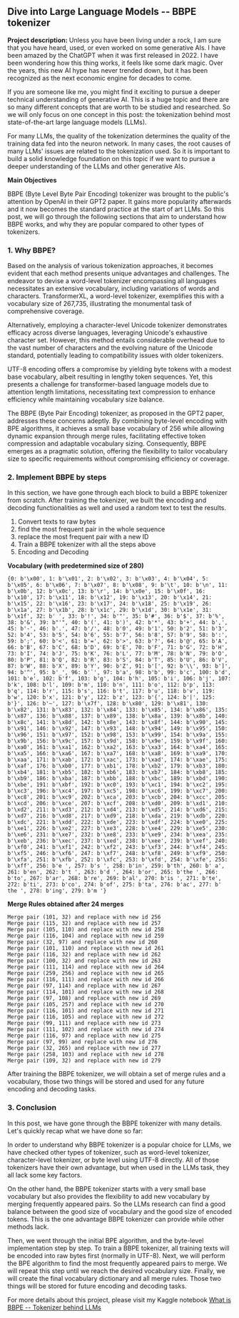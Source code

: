 ## Dive into Large Language Models -- BBPE tokenizer
**Project description:** 
Unless you have been living under a rock, I am sure that you have heard, used, or even worked on some generative AIs. I have been amazed by the ChatGPT when it was first released in 2022. I have been wondering how this thing works, it feels like some dark magic. Over the years, this new AI hype has never trended down, but it has been recognized as the next economic engine for decades to come.

If you are someone like me, you might find it exciting to pursue a deeper technical understanding of generative AI. This is a huge topic and there are so many different concepts that are worth to be studied and researched. So we will only focus on one concept in this post: the tokenization behind most state-of-the-art large language models (LLMs).

For many LLMs, the quality of the tokenization determines the quality of the training data fed into the neuron network. In many cases, the root causes of many LLMs' issues are related to the tokenization used. So it is important to build a solid knowledge foundation on this topic if we want to pursue a deeper understanding of the LLMs and other generative AIs.

**Main Objectives**

BBPE (Byte Level Byte Pair Encoding) tokenizer was brought to the public's attention by OpenAI in their GPT2 paper. It gains more popularity afterwards and it now becomes the standard practice at the start of art LLMs. So this post, we will go through the following sections that aim to understand how BBPE works, and why they are popular compared to other types of tokenizers.

### 1. Why BBPE? 


Based on the analysis of various tokenization approaches, it becomes evident that each method presents unique advantages and challenges. The endeavor to devise a word-level tokenizer encompassing all languages necessitates an extensive vocabulary, including variations of words and characters. TransformerXL, a word-level tokenizer, exemplifies this with a vocabulary size of 267,735, illustrating the monumental task of comprehensive coverage.

Alternatively, employing a character-level Unicode tokenizer demonstrates efficacy across diverse languages, leveraging Unicode's exhaustive character set. However, this method entails considerable overhead due to the vast number of characters and the evolving nature of the Unicode standard, potentially leading to compatibility issues with older tokenizers.

UTF-8 encoding offers a compromise by yielding byte tokens with a modest base vocabulary, albeit resulting in lengthy token sequences. Yet, this presents a challenge for transformer-based language models due to attention length limitations, necessitating text compression to enhance efficiency while maintaining vocabulary size balance.

The BBPE (Byte Pair Encoding) tokenizer, as proposed in the GPT2 paper, addresses these concerns adeptly. By combining byte-level encoding with BPE algorithms, it achieves a small base vocabulary of 256 while allowing dynamic expansion through merge rules, facilitating effective token compression and adaptable vocabulary sizing. Consequently, BBPE emerges as a pragmatic solution, offering the flexibility to tailor vocabulary size to specific requirements without compromising efficiency or coverage.

### 2. Implement BBPE by steps

In this section, we have gone through each block to build a BBPE tokenizer from scratch. After training the tokenizer, we built the encoding and decoding functionalities as well and used a random text to test the results. 

1. Convert texts to raw bytes
2. find the most frequent pair in the whole sequence
3. replace the most frequent pair with a new ID
4. Train a BBPE tokenizer with all the steps above
5. Encoding and Decoding

**Vocabulary (with predetermined size of 280)**
```
{0: b'\x00', 1: b'\x01', 2: b'\x02', 3: b'\x03', 4: b'\x04', 5: b'\x05', 6: b'\x06', 7: b'\x07', 8: b'\x08', 9: b'\t', 10: b'\n', 11: b'\x0b', 12: b'\x0c', 13: b'\r', 14: b'\x0e', 15: b'\x0f', 16: b'\x10', 17: b'\x11', 18: b'\x12', 19: b'\x13', 20: b'\x14', 21: b'\x15', 22: b'\x16', 23: b'\x17', 24: b'\x18', 25: b'\x19', 26: b'\x1a', 27: b'\x1b', 28: b'\x1c', 29: b'\x1d', 30: b'\x1e', 31: b'\x1f', 32: b' ', 33: b'!', 34: b'"', 35: b'#', 36: b'$', 37: b'%', 38: b'&', 39: b"'", 40: b'(', 41: b')', 42: b'*', 43: b'+', 44: b',', 45: b'-', 46: b'.', 47: b'/', 48: b'0', 49: b'1', 50: b'2', 51: b'3', 52: b'4', 53: b'5', 54: b'6', 55: b'7', 56: b'8', 57: b'9', 58: b':', 59: b';', 60: b'<', 61: b'=', 62: b'>', 63: b'?', 64: b'@', 65: b'A', 66: b'B', 67: b'C', 68: b'D', 69: b'E', 70: b'F', 71: b'G', 72: b'H', 73: b'I', 74: b'J', 75: b'K', 76: b'L', 77: b'M', 78: b'N', 79: b'O', 80: b'P', 81: b'Q', 82: b'R', 83: b'S', 84: b'T', 85: b'U', 86: b'V', 87: b'W', 88: b'X', 89: b'Y', 90: b'Z', 91: b'[', 92: b'\\', 93: b']', 94: b'^', 95: b'_', 96: b'`', 97: b'a', 98: b'b', 99: b'c', 100: b'd', 101: b'e', 102: b'f', 103: b'g', 104: b'h', 105: b'i', 106: b'j', 107: b'k', 108: b'l', 109: b'm', 110: b'n', 111: b'o', 112: b'p', 113: b'q', 114: b'r', 115: b's', 116: b't', 117: b'u', 118: b'v', 119: b'w', 120: b'x', 121: b'y', 122: b'z', 123: b'{', 124: b'|', 125: b'}', 126: b'~', 127: b'\x7f', 128: b'\x80', 129: b'\x81', 130: b'\x82', 131: b'\x83', 132: b'\x84', 133: b'\x85', 134: b'\x86', 135: b'\x87', 136: b'\x88', 137: b'\x89', 138: b'\x8a', 139: b'\x8b', 140: b'\x8c', 141: b'\x8d', 142: b'\x8e', 143: b'\x8f', 144: b'\x90', 145: b'\x91', 146: b'\x92', 147: b'\x93', 148: b'\x94', 149: b'\x95', 150: b'\x96', 151: b'\x97', 152: b'\x98', 153: b'\x99', 154: b'\x9a', 155: b'\x9b', 156: b'\x9c', 157: b'\x9d', 158: b'\x9e', 159: b'\x9f', 160: b'\xa0', 161: b'\xa1', 162: b'\xa2', 163: b'\xa3', 164: b'\xa4', 165: b'\xa5', 166: b'\xa6', 167: b'\xa7', 168: b'\xa8', 169: b'\xa9', 170: b'\xaa', 171: b'\xab', 172: b'\xac', 173: b'\xad', 174: b'\xae', 175: b'\xaf', 176: b'\xb0', 177: b'\xb1', 178: b'\xb2', 179: b'\xb3', 180: b'\xb4', 181: b'\xb5', 182: b'\xb6', 183: b'\xb7', 184: b'\xb8', 185: b'\xb9', 186: b'\xba', 187: b'\xbb', 188: b'\xbc', 189: b'\xbd', 190: b'\xbe', 191: b'\xbf', 192: b'\xc0', 193: b'\xc1', 194: b'\xc2', 195: b'\xc3', 196: b'\xc4', 197: b'\xc5', 198: b'\xc6', 199: b'\xc7', 200: b'\xc8', 201: b'\xc9', 202: b'\xca', 203: b'\xcb', 204: b'\xcc', 205: b'\xcd', 206: b'\xce', 207: b'\xcf', 208: b'\xd0', 209: b'\xd1', 210: b'\xd2', 211: b'\xd3', 212: b'\xd4', 213: b'\xd5', 214: b'\xd6', 215: b'\xd7', 216: b'\xd8', 217: b'\xd9', 218: b'\xda', 219: b'\xdb', 220: b'\xdc', 221: b'\xdd', 222: b'\xde', 223: b'\xdf', 224: b'\xe0', 225: b'\xe1', 226: b'\xe2', 227: b'\xe3', 228: b'\xe4', 229: b'\xe5', 230: b'\xe6', 231: b'\xe7', 232: b'\xe8', 233: b'\xe9', 234: b'\xea', 235: b'\xeb', 236: b'\xec', 237: b'\xed', 238: b'\xee', 239: b'\xef', 240: b'\xf0', 241: b'\xf1', 242: b'\xf2', 243: b'\xf3', 244: b'\xf4', 245: b'\xf5', 246: b'\xf6', 247: b'\xf7', 248: b'\xf8', 249: b'\xf9', 250: b'\xfa', 251: b'\xfb', 252: b'\xfc', 253: b'\xfd', 254: b'\xfe', 255: b'\xff', 256: b'e ', 257: b's ', 258: b'in', 259: b'th', 260: b' a', 261: b'en', 262: b't ', 263: b'd ', 264: b'or', 265: b'the ', 266: b'to', 267: b'ar', 268: b're', 269: b'al', 270: b'is ', 271: b'te', 272: b'ti', 273: b'co', 274: b'of', 275: b'ta', 276: b'ac', 277: b' the ', 278: b'ing', 279: b'm '}
```

**Merge Rules obtained after 24 merges**
```
Merge pair (101, 32) and replace with new id 256
Merge pair (115, 32) and replace with new id 257
Merge pair (105, 110) and replace with new id 258
Merge pair (116, 104) and replace with new id 259
Merge pair (32, 97) and replace with new id 260
Merge pair (101, 110) and replace with new id 261
Merge pair (116, 32) and replace with new id 262
Merge pair (100, 32) and replace with new id 263
Merge pair (111, 114) and replace with new id 264
Merge pair (259, 256) and replace with new id 265
Merge pair (116, 111) and replace with new id 266
Merge pair (97, 114) and replace with new id 267
Merge pair (114, 101) and replace with new id 268
Merge pair (97, 108) and replace with new id 269
Merge pair (105, 257) and replace with new id 270
Merge pair (116, 101) and replace with new id 271
Merge pair (116, 105) and replace with new id 272
Merge pair (99, 111) and replace with new id 273
Merge pair (111, 102) and replace with new id 274
Merge pair (116, 97) and replace with new id 275
Merge pair (97, 99) and replace with new id 276
Merge pair (32, 265) and replace with new id 277
Merge pair (258, 103) and replace with new id 278
Merge pair (109, 32) and replace with new id 279
```
After training the BBPE tokenizer, we will obtain a set of merge rules and a vocabulary, those two things will be stored and used for any future encoding and decoding tasks. 

### 3. Conclusion

In this post, we have gone through the BBPE tokenizer with many details. Let's quickly recap what we have done so far:

In order to understand why BBPE tokenizer is a popular choice for LLMs, we have checked other types of tokenizer, such as word-level tokenizer, character-level tokenizer, or byte level using UTF-8 directly. All of those tokenizers have their own advantage, but when used in the LLMs task, they all lack some key factors.

On the other hand, the BBPE tokenizer starts with a very small base vocabulary but also provides the flexibility to add new vocabulary by merging frequently appeared pairs. So the LLMs research can find a good balance between the good size of vocabulary and the good size of encoded tokens. This is the one advantage BBPE tokenizer can provide while other methods lack.

Then, we went through the initial BPE algorithm, and the byte-level implementation step by step. To train a BBPE tokenizer, all training texts will be encoded into raw bytes first (normally in UTF-8). Next, we will perform the BPE algorithm to find the most frequently appeared pairs to merge. We will repeat this step until we reach the desired vocabulary size. Finally, we will create the final vocabulary dictionary and all merge rules. Those two things will be stored for future encoding and decoding tasks.

For more details about this project, please visit my Kaggle notebook [What is BBPE -- Tokenizer behind LLMs](https://www.kaggle.com/code/binfeng2021/computer-vision-yolov8-on-traffic-detection)
